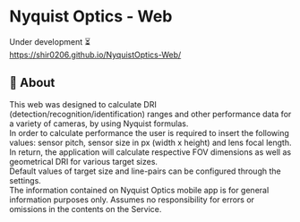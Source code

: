 # Nyquist Optics - Web

Under development :hourglass_flowing_sand:</br>
https://shir0206.github.io/NyquistOptics-Web/

## :mag_right: About
This web was designed to calculate DRI (detection/recognition/identification) ranges and other performance data for a variety
of cameras, by using Nyquist formulas.</br>
In order to calculate performance the user is required to insert the following values: sensor pitch, sensor size in px (width x height)
and lens focal length. In return, the application will calculate respective FOV dimensions as well as geometrical DRI for various target 
sizes.</br>
Default values of target size and line-pairs can be configured through the settings.</br>
The information contained on Nyquist Optics mobile app is for general information purposes only. Assumes no responsibility for errors
or omissions in the contents on the Service.

